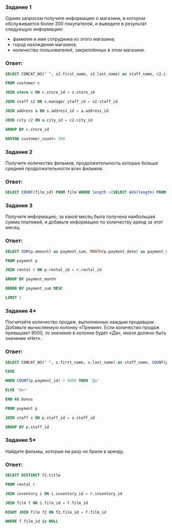### Задание 1

Одним запросом получите информацию о магазине, в котором обслуживается более 300 покупателей, и выведите в результат следующую информацию: 
- фамилия и имя сотрудника из этого магазина;
- город нахождения магазина;
- количество пользователей, закреплённых в этом магазине.

### Ответ:

```sql
SELECT CONCAT_WS(" ", s2.first_name, s2.last_name) as staff_name, c2.city, COUNT(c.customer_id) as customer_count

FROM customer c

JOIN store s ON c.store_id = s.store_id

JOIN staff s2 ON s.manager_staff_id = s2.staff_id

JOIN address a ON s.address_id = a.address_id

JOIN city c2 ON a.city_id = c2.city_id

GROUP BY c.store_id

HAVING customer_count> 300

```
### Задание 2

Получите количество фильмов, продолжительность которых больше средней продолжительности всех фильмов.

### Ответ:

```sql
SELECT COUNT(film_id) FROM film WHERE length >(SELECT AVG(length) FROM film)
```

### Задание 3

Получите информацию, за какой месяц была получена наибольшая сумма платежей, и добавьте информацию по количеству аренд за этот месяц.

### Ответ:

```sql
SELECT SUM(p.amount) as payment_sum, MONTH(p.payment_date) as payment_month, COUNT(r.rental_id) as rental_count

FROM payment p

JOIN rental r ON p.rental_id = r.rental_id

GROUP BY payment_month

ORDER BY payment_sum DESC

LIMIT 1
```

### Задание 4*

Посчитайте количество продаж, выполненных каждым продавцом. Добавьте вычисляемую колонку «Премия». Если количество продаж превышает 8000, то значение в колонке будет «Да», иначе должно быть значение «Нет».

### Ответ:

```sql
SELECT CONCAT_WS(" ", s.first_name, s.last_name) as staff_name, COUNT(p.payment_id) as payment_count,

CASE

WHEN COUNT(p.payment_id) > 8000 THEN 'Да'

ELSE 'Нет'

END AS bonus

FROM payment p

JOIN staff s ON p.staff_id = s.staff_id

GROUP BY p.staff_id
```

### Задание 5*

Найдите фильмы, которые ни разу не брали в аренду.

### Ответ:

```sql
SELECT DISTINCT f2.title

FROM rental r

JOIN inventory i ON i.inventory_id = r.inventory_id

JOIN film f ON i.film_id = f.film_id

RIGHT JOIN film f2 ON f2.film_id = f.film_id

WHERE f.film_id is NULL
```